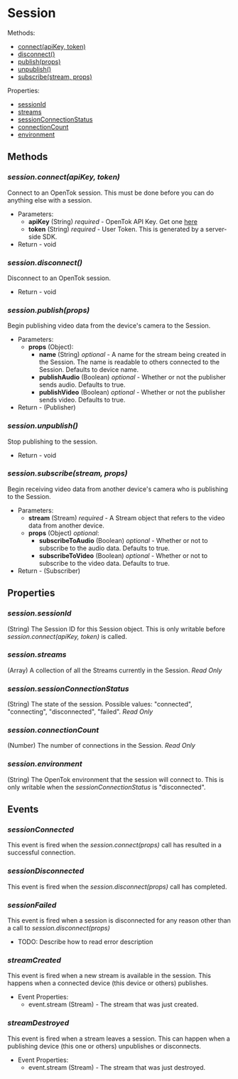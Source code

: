# Session

<nav>
  <p>Methods:</p>
  <ul>
    <li><a href="#sessionconnectapikey-token">connect(apiKey, token)</a></li>
    <li><a href="#sessiondisconnect">disconnect()</a></li>
    <li><a href="#sessionpublishprops">publish(props)</a></li>
    <li><a href="#sessionunpublish">unpublish()</a></li>
    <li><a href="#sessionsubscribestream-props">subscribe(stream, props)</a></li>
  </ul>
  <p>Properties:</p>
  <ul>
    <li><a href="#sessionsessionid">sessionId</a></li>
    <li><a href="#sessionstreams">streams</a></li>
    <li><a href="#sessionsessionconnectionstatus">sessionConnectionStatus</a></li>
    <li><a href="#sessionconnectioncount">connectionCount</a></li>
    <li><a href="#sessionenvironment">environment</a></li>
  </ul>
</nav>

## Methods

### _session.connect(apiKey, token)_

Connect to an OpenTok session. This must be done before you can do anything else with a session.

*  Parameters:
    * __apiKey__ (String) _required_ - OpenTok API Key. Get one [here](http://www.tokbox.com/opentok/api/tools/js/apikey)
    * __token__ (String) _required_ - User Token. This is generated by a server-side SDK.
*  Return - void

### _session.disconnect()_

Disconnect to an OpenTok session.

*  Return - void

### _session.publish(props)_

Begin publishing video data from the device's camera to the Session.

*  Parameters:
    *  __props__ (Object):
        * __name__ (String) _optional_ - A name for the stream being created in the Session. The name is readable to others connected to the Session. Defaults to device name.
        * __publishAudio__ (Boolean) _optional_ - Whether or not the publisher sends audio. Defaults to true.
        * __publishVideo__ (Boolean) _optional_ - Whether or not the publisher sends video. Defaults to true.
*  Return - (Publisher)

### _session.unpublish()_

Stop publishing to the session.

*  Return - void

### _session.subscribe(stream, props)_

Begin receiving video data from another device's camera who is publishing to the Session.

*  Parameters:
    *  __stream__ (Stream) _required_ - A Stream object that refers to the video data from another device.
    *  __props__ (Object) _optional_:
        * __subscribeToAudio__ (Boolean) _optional_ - Whether or not to subscribe to the audio data. Defaults to true.
        * __subscribeToVideo__ (Boolean) _optional_ - Whether or not to subscribe to the video data. Defaults to true.
*  Return - (Subscriber)

## Properties

### _session.sessionId_

(String) The Session ID for this Session object. This is only writable before _session.connect(apiKey, token)_ is called.

### _session.streams_

(Array<Stream>) A collection of all the Streams currently in the Session. _Read Only_

### _session.sessionConnectionStatus_

(String) The state of the session. Possible values: "connected", "connecting", "disconnected", "failed". _Read Only_

### _session.connectionCount_

(Number) The number of connections in the Session. _Read Only_

### _session.environment_

(String) The OpenTok environment that the session will connect to. This is only writable when the _sessionConnectionStatus_ is "disconnected".

## Events

### _sessionConnected_

This event is fired when the _session.connect(props)_ call has resulted in a successful connection.

### _sessionDisconnected_

This event is fired when the _session.disconnect(props)_ call has completed.

### _sessionFailed_

This event is fired when a session is disconnected for any reason other than a call to _session.disconnect(props)_

*  TODO: Describe how to read error description

### _streamCreated_

This event is fired when a new stream is available in the session. This happens when a connected device (this device or others) publishes.

*  Event Properties:
    *  event.stream (Stream) - The stream that was just created.

### _streamDestroyed_

This event is fired when a stream leaves a session. This can happen when a publishing device (this one or others) unpublishes or disconnects.

*  Event Properties:
    *  event.stream (Stream) - The stream that was just destroyed.

